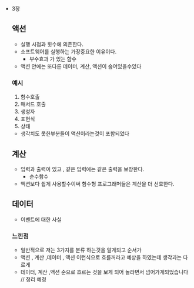 - 3장
  ## 액션
  - 실행 시점과 횟수에 의존한다.
  - 소프트웨어를 실행하는 가장중요한 이유이다.
    - 부수효과 가 있는 함수
  - 액션 안에는 또다른 데이터, 계산, 액션이 숨어있을수있다
  ### 예시
  1. 함수호출
  2. 매서드 호출
  3. 생성자
  4. 표현식
  5. 상태
  - 생각치도 못한부분들이 액션이라는것이 포함되었다
  ## 계산
  - 입력과 출력이 있고 , 같은 입력에는 같은 출력을 보장한다.
    - 순수함수
  - 액션보다 쉽게 사용할수이써 함수형 프로그래머들은 계산을 더 선호한다.
  ## 데이터
  - 이벤트에 대한 사실
  ### 느낀점
  - 일반적으로 저는 3가지를 분류 하는것을 알게되고 순서가
  - 액션 , 계산 ,데이터 , 액션 이런식으로 흐를꺼라고 예상을 하였는데 생각과는 다르게
  - 데이터, 계산 ,액션 순으로 흐르는 것을 보게 되어 놀라면서 넘어가게되었습니다
    // 정리 예정
